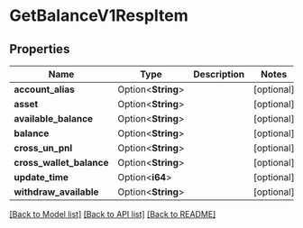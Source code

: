 # GetBalanceV1RespItem

## Properties

Name | Type | Description | Notes
------------ | ------------- | ------------- | -------------
**account_alias** | Option<**String**> |  | [optional]
**asset** | Option<**String**> |  | [optional]
**available_balance** | Option<**String**> |  | [optional]
**balance** | Option<**String**> |  | [optional]
**cross_un_pnl** | Option<**String**> |  | [optional]
**cross_wallet_balance** | Option<**String**> |  | [optional]
**update_time** | Option<**i64**> |  | [optional]
**withdraw_available** | Option<**String**> |  | [optional]

[[Back to Model list]](../README.md#documentation-for-models) [[Back to API list]](../README.md#documentation-for-api-endpoints) [[Back to README]](../README.md)


